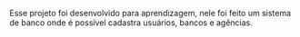 Esse projeto foi desenvolvido para aprendizagem, nele foi feito um sistema de banco onde é possível cadastra usuários, bancos e agências.
